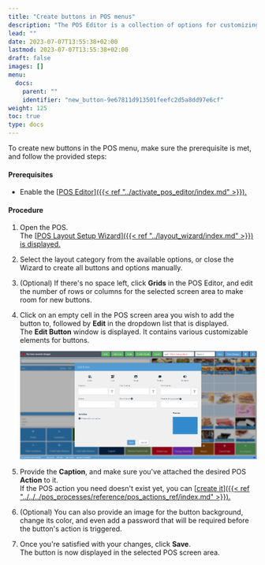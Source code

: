 ```yaml
---
title: "Create buttons in POS menus"
description: "The POS Editor is a collection of options for customizing the POS screen, located in the ribbon up-top. You can also use it to create new buttons in the POS"
lead: ""
date: 2023-07-07T13:55:38+02:00
lastmod: 2023-07-07T13:55:38+02:00
draft: false
images: []
menu:
  docs:
    parent: ""
    identifier: "new_button-9e67811d913501feefc2d5a8dd97e6cf"
weight: 125
toc: true
type: docs
---
```


To create new buttons in the POS menu, make sure the prerequisite is met, and follow the provided steps:

#### Prerequisites

- Enable the [<ins>POS Editor<ins>]({{< ref "../activate_pos_editor/index.md" >}}).

#### Procedure

1. Open the POS.      
   The [<ins>POS Layout Setup Wizard<ins>]({{< ref "../layout_wizard/index.md" >}}) is displayed.
2. Select the layout category from the available options, or close the Wizard to create all buttons and options manually.
3. (Optional) If there's no space left, click **Grids** in the POS Editor, and edit the number of rows or columns for the selected screen area to make room for new buttons.
4. Click on an empty cell in the POS screen area you wish to add the button to, followed by **Edit** in the dropdown list that is displayed.     
   The **Edit Button** window is displayed. It contains various customizable elements for buttons.     

   ![new_button](Images/new_button.PNG)

5. Provide the **Caption**, and make sure you've attached the desired POS **Action** to it.     
   If the POS action you need doesn't exist yet, you can [<ins>create it<ins>]({{< ref "../../../pos_processes/reference/pos_actions_ref/index.md" >}}).
6. (Optional) You can also provide an image for the button background, change its color, and even add a password that will be required before the button's action is triggered.
7. Once you're satisfied with your changes, click **Save**.    
   The button is now displayed in the selected POS screen area.

